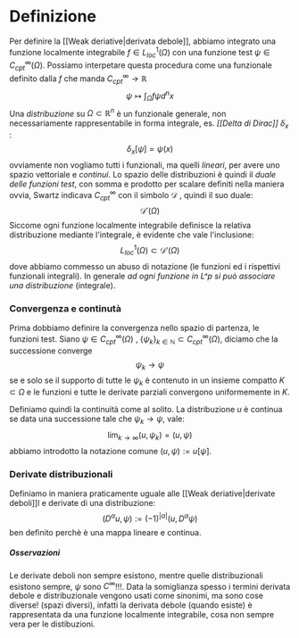 # Definizione
Per definire la [[Weak deriative|derivata debole]], abbiamo integrato una funzione localmente integrabile $f \in L^1_{loc}(\Omega)$ con una funzione test $\psi \in C^{\infty}_{cpt}(\Omega)$. Possiamo interpetare questa procedura come una funzionale definito dalla $f$ che manda $C^{\infty}_{cpt} \to \mathbb{R}$
$$
\psi \mapsto \int_\Omega f \psi d^nx
$$
Una _distribuzione_ su $\Omega \subset \mathbb{R}^n$ è un funzionale generale, non necessariamente rappresentabile in forma integrale, es. _[[Delta di Dirac]]_ $\delta_x$ :
$$
\delta_x[\psi] = \psi(x)
$$
ovviamente non vogliamo tutti i funzionali, ma quelli _lineari_, per avere uno spazio vettoriale e _continui_.
Lo spazio delle distribuzioni è quindi il _duale delle funzioni test_, con somma e prodotto per scalare definiti nella maniera ovvia, Swartz indicava $C^{\infty}_{cpt}$ con il simbolo $\mathcal{D}$ , quindi il suo duale:
$$
\mathcal{D}'(\Omega)
$$
Siccome ogni funzione localmente integrabile definisce la relativa distribuzione mediante l'integrale, è evidente che vale l'inclusione:
$$
L^1_{loc}(\Omega) \subset \mathcal{D}'(\Omega)
$$
dove abbiamo commesso un abuso di notazione (le funzioni ed i rispettivi funzionali integrali). In generale _ad ogni funzione in L^p si può associare una distribuzione_ (integrale).

### Convergenza e continutà
Prima dobbiamo definire la convergenza nello spazio di partenza, le funzioni test. Siano $\psi \in C^{\infty}_{cpt}(\Omega)$ , $\{\psi_k\}_{k \in \mathbb{N} }\subset C^{\infty}_{cpt}(\Omega)$, diciamo che la successione converge  
$$
\psi_k \to \psi 
$$
se e solo se il supporto di tutte le $\psi_k$ è contenuto in un insieme compatto $K\subset \Omega$ e le funzioni e tutte le derivate parziali convergono uniformemente in $K$.

Definiamo quindi la continuità come al solito. La distribuzione $u$ è continua se data una successione tale che $\psi_k \to \psi$, vale:
$$
\lim_{k\to\infty}(u,\psi_k) = (u,\psi)
$$
abbiamo introdotto la notazione comune $(u,\psi) := u[\psi]$.

### Derivate distribuzionali
Definiamo in maniera praticamente uguale alle [[Weak deriative|derivate deboli]]l e derivate di una distribuzione:
$$
(D^\alpha u,\psi) := (-1)^{|\alpha|}(u,D^\alpha \psi)
$$
ben definito perchè è una mappa lineare e continua.
##### Osservazioni
Le derivate deboli non sempre esistono, mentre quelle distribuzionali esistono sempre, $\psi$ sono $C^\infty$!!!.
Data la somiglianza spesso i termini derivata debole e distribuzionale vengono usati come sinonimi, ma sono cose diverse! (spazi diversi), infatti la derivata debole (quando esiste) è rappresentata da una funzione localmente integrabile, cosa non sempre vera per le distibuzioni.



